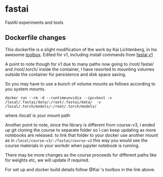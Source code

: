 # fastai
FastAI experiments and tools

## Dockerfile changes
This dockerfile is a slight modification of the work by Kai Lichtenberg, in his awesome [toolbox](https://github.com/KaiLicht/DataScience_Toolbox/tree/master/dockerfiles/fast_ai).
Edited for v1, including install commands from [fastai v1](https://github.com/fastai/fastai/tree/release-1.0.11)

A point to note though for v1 due to many paths now going to /root/.fastai/ and /root/.torch/ inside the container, I have resorted to mounting volumes outside the container for persistence and disk space saving.

So you may have to use a bunch of volume mounts as follows according to you system mounts.

`docker run --rm -d --runtime=nvidia --ipc=host -v /local/.fastai/data/:/root/.fastai/data/  -v   /local/.torch/models/:/root/.torch/models/`

where /local/ is your mount path

Another point to note, since the library is different from course-v3, I ended up git cloning the course to separate folder so I can keep updating as more notebooks are released. to link that folder to your docker use another mount as in
`/local/course-v3/:/fastai/course-v3`
this way you would see the course materials in your workdir when jupyter notebook is running.

There may be more changes as the course proceeds for different paths like for weights etc, we will update if required.

For set up and docker build details follow @Kai 's toolbox in the link above.
